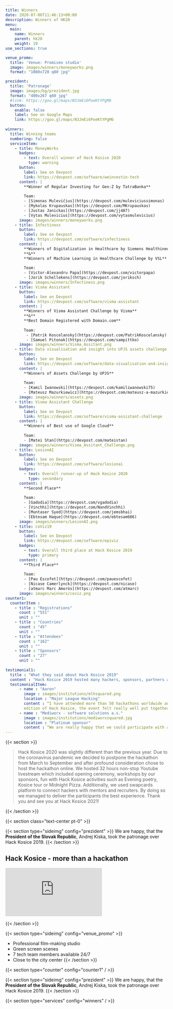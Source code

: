 ```yaml
---
title: Winners
date: 2020-07-06T11:46:13+00:00
description: Winners of HK20
menu:
  main:
    name: Winners
    parent: hk20
    weight: 19
use_sections: true

venue_promo:
  title: 'Venue: Promiseo studio'
  image: images/winners/moneyworks.png
  format: "1080x720 q80 jpg"

prezident:
  title: 'Patronage'
  image: images/bg/prezident.jpg
  format: "400x267 q60 jpg"
  #link: https://goo.gl/maps/N3JmEi6PoeKtYPgM6
  button:
    enable: false
    label: See on Google Maps
    link: https://goo.gl/maps/N3JmEi6PoeKtYPgM6
    
winners:
  title: Winning teams
  numbering: false
  serviceItem:
    - title: MoneyWorks
      badges:
        - text: Overall winner of Hack Kosice 2020
          type: warning
      button:
        label: See on Devpost
        link: https://devpost.com/software/weinvestin-tech
      content: |
        **Winner of Regular Investing for Gen-Z by TatraBanka**
        
        Team:
        - [Simonas Mulevičius](https://devpost.com/muleviciussimonas)
        - [Mykolas Krupauskas](https://devpost.com/MKrupauskas)
        - [Justas Janickas](https://devpost.com/jj487)
        - [Vytas Mulevicius](https://devpost.com/vytasmulevicius)
      image: images/winners/moneyworks.png
    - title: Infectiness
      button:
        label: See on Devpost
        link: https://devpost.com/software/infectiness
      content: |
        **Winners of Digitalization in Healthcare by Siemens Healthineers**       
        **&**
        **Winners of Machine Learning in Healthcare Challenge by VSL** 
        
        Team:
        - [Victor-Alexandru Papa](https://devpost.com/victorpapa)
        - [Jorik Schellekens](https://devpost.com/joriksch)
      image: images/winners/Infectiness.png
    - title: Visma Assistant
      button:
        label: See on Devpost
        link: https://devpost.com/software/visma-assistant
      content: |
        **Winners of Visma Assistant Challenge by Visma**
        **&**
        **Best Domain Registered with Domain.com** 
        
        Team:
         - [Patrik Koscelansky](https://devpost.com/PatrikKoscelansky)
         - [Samuel Pitonak](https://devpost.com/sampittko)
      image: images/winners/Visma_Assitant.png
    - title: Data visualisation and insight into UPJS assets challenge
      button:
        label: See on Devpost
        link: https://devpost.com/software/data-visualisation-and-insight-into-upjs-assets-challenge
      content: |
        **Winners of Assets Challenge by UPJS**
        
        Team: 
        - [Kamil Iwanowski](https://devpost.com/kamiliwanowski75)
        - [Mateusz Mazurkiewicz](https://devpost.com/mateusz-a-mazurkiewicz)
      image: images/winners/assets.png
    - title: Visma Assistant Challenge
      button:
        label: See on Devpost
        link: https://devpost.com/software/visma-assistant-challenge
      content: |
        **Winners of Best use of Google Cloud**
        
        Team:
        - [Matei Stan](https://devpost.com/mateistan)
      image: images/winners/Visma_Assitant_Challenge.png
    - title: LesionAI
      button:
        label: See on Devpost
        link: https://devpost.com/software/lesionai
      badges:
        - text: Overall runner-up of Hack Kosice 2020
          type: secondary
      content: |
        **Second Place**
        
        Team:
        - [Gadodia](https://devpost.com/vgadodia)
        - [Vinchhi](https://devpost.com/NandVinchhi)
        - [Muntaser Syed](https://devpost.com/jemsbhai)
        - [Ebtesam Haque](https://devpost.com/ebtesam686)
      image: images/winners/LesionAI.png
    - title: coViz19
      button:
        label: See on Devpost
        link: https://devpost.com/software/epiviz
      badges:
        - text: Overall third place at Hack Kosice 2019
          type: primary
      content: |
        **Third Place**
        
        Team:
        - [Pau Escofet](https://devpost.com/pauescofet)
        - [Nicase Camerlynck](https://devpost.com/nicase)
        - [atmarc Marc Amorós](https://devpost.com/atmarc)
      image: images/winners/coviz.png
counter1:
  counterItem :
    - title : "Registrations"
      count : "551"
      unit : ""
    - title : "Countries"
      count : "45"
      unit : ""
    - title : "Attendees"
      count : "162"
      unit : ""
    - title : "Sponsors"
      count : "27"
      unit : ""
      
testimonial1:
  title : "What they said about Hack Kosice 2019"
  content : "Hack Kosice 2019 hosted many hackers, sponsors, partners and friends. Here is what some of them said about the event."
  testimonialItem:
      - name : "Aaron"
        image : images/institutions/mlhsquared.png
        location : "Major League Hacking"
        content : “I have attended more than 50 hackathons worldwide and Hack Kosice is among the best events I have been to. Despite it being the 
        edition of Hack Kosice, the event felt really well put together and the production quality was absolutely top notch.”
      - name : "Mediworx - software solutions a.s."
        image : images/institutions/mediworxsquared.jpg
        location : "Platinum sponsor"
        content : “We are really happy that we could participate with all of you. It was definitely a great weekend with a lot of positive energy. As the first-timers in organization, it was done on very high level - you are professionals :-) Many thanks to all of you, honestly best event we took part on for a long time :-)”
---
```


{{< section >}}
<blockquote class="blockquote">

Hack Kosice 2020 was slightly different than the previous year. Due to the coronavirus pandemic we decided to postpone the hackathon from March to September and after profound consideration chose to host the hackathon online. We hosted 32 hours non-stop Youtube livestream which included opening ceremony, workshops by our sponsors, fun with Hack Kosice activities such as Evening poetry, Kosice tour or Midnight Pizza. Additionally, we used swapcards platform to connect hackers with mentors and recruiters. By doing so we managed to deliver the participants the best experience. Thank you and see you at Hack Kosice 2021!

</blockquote>
{{< /section >}}

{{< section class="text-center pt-0" >}}

{{< section type="sideimg" config="prezident" >}}
We are happy, that the **President of the Slovak Republic**, Andrej Kiska, took the patronage over Hack Kosice 2019.
{{< /section >}}

## Hack Kosice - more than a hackathon

<div class="col-lg-6 mt-5 d-inline-block">
  <div class="aspect-16-9">
    <iframe src="https://www.youtube.com/watch?v=zMV-ekKdvP4&ab_channel=HackKosice" frameborder="0" allowfullscreen="true" class="aspect-box"></iframe>
  </div>
</div>

{{< /section >}}


{{< section type="sideimg" config="venue_promo" >}}
- Professional film-making studio
- Green screen scenes
- 7 tech team members available 24/7
- Close to the city center
{{< /section >}}


{{< section type="counter" config="counter1" / >}}

{{< section type="sideimg" config="prezident" >}}
We are happy, that the **President of the Slovak Republic**, Andrej Kiska, took the patronage over Hack Kosice 2019.
{{< /section >}}


{{< section type="services" config="winners" / >}}

